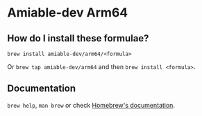 # Amiable-dev Arm64

## How do I install these formulae?
`brew install amiable-dev/arm64/<formula>`

Or `brew tap amiable-dev/arm64` and then `brew install <formula>`.

## Documentation
`brew help`, `man brew` or check [Homebrew's documentation](https://docs.brew.sh).
